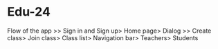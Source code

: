 # Edu-24
Flow of the app >>
Sign in and Sign up>
Home page>
Dialog >>
Create class>
Join class>
Class list>
Navigation bar>
Teachers>
Students


